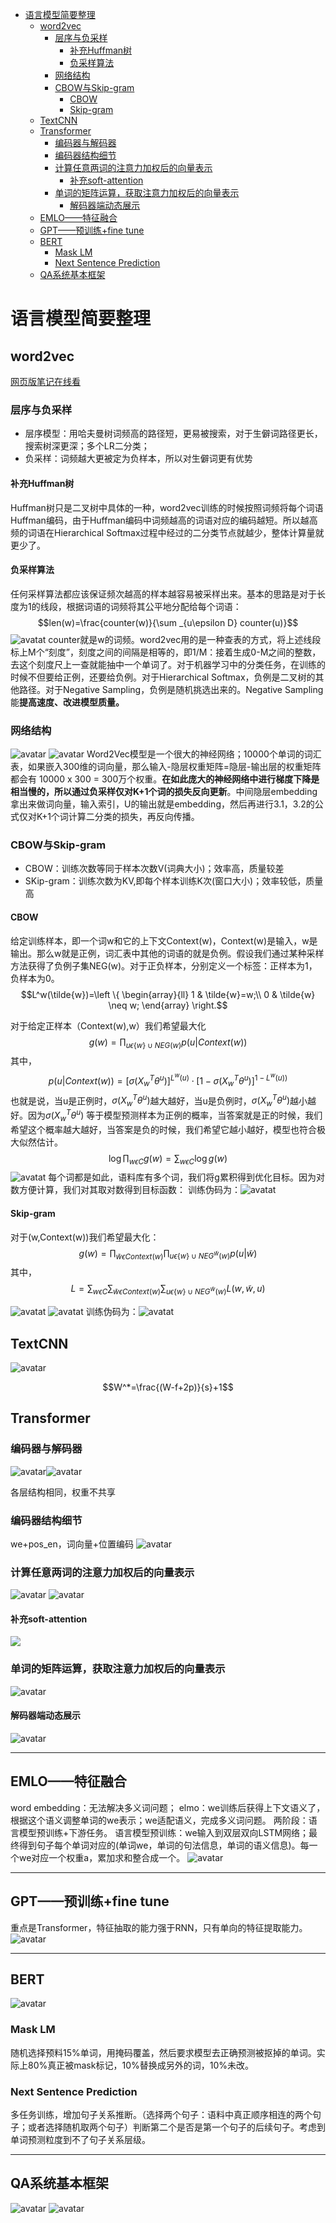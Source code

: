 <!-- TOC -->

- [语言模型简要整理](#语言模型简要整理)
    - [word2vec](#word2vec)
        - [层序与负采样](#层序与负采样)
            - [补充Huffman树](#补充huffman树)
            - [负采样算法](#负采样算法)
        - [网络结构](#网络结构)
        - [CBOW与Skip-gram](#cbow与skip-gram)
            - [CBOW](#cbow)
            - [Skip-gram](#skip-gram)
    - [TextCNN](#textcnn)
    - [Transformer](#transformer)
        - [编码器与解码器](#编码器与解码器)
        - [编码器结构细节](#编码器结构细节)
        - [计算任意两词的注意力加权后的向量表示](#计算任意两词的注意力加权后的向量表示)
            - [补充soft-attention](#补充soft-attention)
        - [单词的矩阵运算，获取注意力加权后的向量表示](#单词的矩阵运算获取注意力加权后的向量表示)
            - [解码器端动态展示](#解码器端动态展示)
    - [EMLO——特征融合](#emlo特征融合)
    - [GPT——预训练+fine tune](#gpt预训练fine-tune)
    - [BERT](#bert)
        - [Mask LM](#mask-lm)
        - [Next Sentence Prediction](#next-sentence-prediction)
    - [QA系统基本框架](#qa系统基本框架)

<!-- /TOC -->

# 语言模型简要整理

## word2vec

[网页版笔记在线看](http://www.hankcs.com/nlp/word2vec.html)

### 层序与负采样
- 层序模型：用哈夫曼树词频高的路径短，更易被搜索，对于生僻词路径更长，搜索树深更深；多个LR二分类；
- 负采样：词频越大更被定为负样本，所以对生僻词更有优势

#### 补充Huffman树
Huffman树只是二叉树中具体的一种，word2vec训练的时候按照词频将每个词语Huffman编码，由于Huffman编码中词频越高的词语对应的编码越短。所以越高频的词语在Hierarchical Softmax过程中经过的二分类节点就越少，整体计算量就更少了。

#### 负采样算法
任何采样算法都应该保证频次越高的样本越容易被采样出来。基本的思路是对于长度为1的线段，根据词语的词频将其公平地分配给每个词语：
$$len(w)=\frac{counter(w)}{\sum _{u\epsilon D} counter(u)}$$
![avatat](img/35.jpg)
counter就是w的词频。word2vec用的是一种查表的方式，将上述线段标上M个“刻度”，刻度之间的间隔是相等的，即1/M：接着生成0-M之间的整数，去这个刻度尺上一查就能抽中一个单词了。对于机器学习中的分类任务，在训练的时候不但要给正例，还要给负例。对于Hierarchical Softmax，负例是二叉树的其他路径。对于Negative Sampling，负例是随机挑选出来的。Negative Sampling能**提高速度、改进模型质量。**

### 网络结构
![avatar](img/w2v.jpg)
![avatar](img/sg.jpg)
Word2Vec模型是一个很大的神经网络；10000个单词的词汇表，如果嵌入300维的词向量，那么输入-隐层权重矩阵=隐层-输出层的权重矩阵都会有 10000 x 300 = 300万个权重。**在如此庞大的神经网络中进行梯度下降是相当慢的，所以通过负采样仅对K+1个词的损失反向更新**。中间隐层embedding拿出来做词向量，输入索引，U的输出就是embedding，然后再进行3.1，3.2的公式仅对K+1个词计算二分类的损失，再反向传播。

### CBOW与Skip-gram
- CBOW：训练次数等同于样本次数V(词典大小)；效率高，质量较差
- SKip-gram：训练次数为KV,即每个样本训练K次(窗口大小)；效率较低，质量高
#### CBOW
给定训练样本，即一个词w和它的上下文Context(w)，Context(w)是输入，w是输出。那么w就是正例，词汇表中其他的词语的就是负例。假设我们通过某种采样方法获得了负例子集NEG(w)。对于正负样本，分别定义一个标签：正样本为1，负样本为0。
$$L^w(\tilde{w})=\left \{ 
\begin{array}{ll} 
1 & \tilde{w}=w;\\ 
0 & \tilde{w} \neq w;
\end{array}
\right.$$

对于给定正样本（Context(w),w）我们希望最大化
$$g(w)=\prod _{
    u{\epsilon {\left \{ w \right \}} \cup NEG(w)}}
    p(u|Context(w))$$
其中，
$$p(u|Context(w))=[\sigma (X_w^T\theta ^u)]^{L^w(u)}\cdot [1-\sigma(X_w^T\theta ^u)]^{1-L^w(u))}$$
也就是说，当u是正例时，$\sigma (X_w^T\theta ^u)$越大越好，当u是负例时，$\sigma (X_w^T\theta ^u)$越小越好。因为$\sigma (X_w^T\theta ^u)$ 等于模型预测样本为正例的概率，当答案就是正的时候，我们希望这个概率越大越好，当答案是负的时候，我们希望它越小越好，模型也符合极大似然估计。
$$\log\prod _{w\epsilon C} g(w)=\sum _{w\epsilon C}\log g(w)$$
![avatat](img/28.jpg)
每个词都是如此，语料库有多个词，我们将g累积得到优化目标。因为对数方便计算，我们对其取对数得到目标函数：
训练伪码为：![avatat](img/30.jpg)

#### Skip-gram
对于(w,Context(w))我们希望最大化：
$$g(w)=\prod _{\tilde{w}\epsilon Context(w)} \prod _{u\epsilon \left \{ w \right \}\cup NEG^{\tilde{w}}(w)}p(u|\tilde w)$$
其中，
$$L =\sum _{w\epsilon C} \sum _{\tilde{w}\epsilon Context(w)} \sum _{u\epsilon \left \{ w \right  \}\cup NEG^{\tilde w }(w)} L(w,\tilde w,u)$$

![avatat](img/34.jpg)
![avatat](img/33.jpg)
训练伪码为：![avatat](img/31.jpg)


## TextCNN
![avatar](img/27.png)

$$W^*=\frac{(W-f+2p)}{s}+1$$

## Transformer
### 编码器与解码器
![avatar](img/17.png)![avatar](img/16.png)

各层结构相同，权重不共享
### 编码器结构细节
we+pos_en，词向量+位置编码
![avatar](img/25.png)

### 计算任意两词的注意力加权后的向量表示
![avatar](img/25.png)
![avatar](img/22.png)

#### 补充soft-attention
![](https://upload-images.jianshu.io/upload_images/7348807-6b171e18b29f46e4.png?imageMogr2/auto-orient/strip|imageView2/2/w/235/format/webp)

### 单词的矩阵运算，获取注意力加权后的向量表示
![avatar](img/24.png)

#### 解码器端动态展示
![avatar](img/23.gif)

---
## EMLO——特征融合
word embedding：无法解决多义词问题；
elmo：we训练后获得上下文语义了，根据这个语义调整单词的we表示；we适配语义，完成多义词问题。
两阶段：语言模型预训练+下游任务。
语言模型预训练：we输入到双层双向LSTM网络；最终得到句子每个单词对应的(单词we，单词的句法信息，单词的语义信息)。每一个we对应一个权重a，累加求和整合成一个。
![avatar](img/14.jpg)

---
## GPT——预训练+fine tune
重点是Transformer，特征抽取的能力强于RNN，只有单向的特征提取能力。
![avatar](img/20.jpg)

---
## BERT
![avatar](img/21.jpg)
### Mask LM
随机选择预料15%单词，用掩码覆盖，然后要求模型去正确预测被抠掉的单词。实际上80%真正被mask标记，10%替换成另外的词，10%未改。
### Next Sentence Prediction

多任务训练，增加句子关系推断。（选择两个句子：语料中真正顺序相连的两个句子；或者选择随机取两个句子）判断第二个是否是第一个句子的后续句子。考虑到单词预测粒度到不了句子关系层级。

---
## QA系统基本框架
![avatar](img/18.png)
![avatar](img/19.png)
